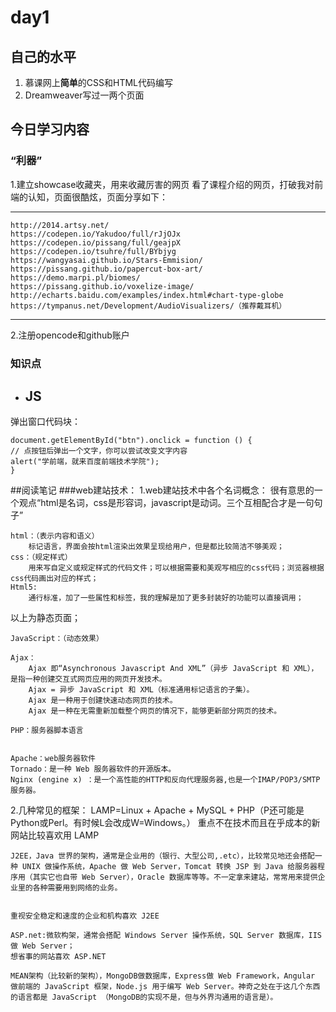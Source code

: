 ﻿# day1
## 自己的水平
1. 慕课网上**简单**的CSS和HTML代码编写
2. Dreamweaver写过一两个页面

## 今日学习内容
### “利器”
1.建立showcase收藏夹，用来收藏厉害的网页
  看了课程介绍的网页，打破我对前端的认知，页面很酷炫，页面分享如下：
***
    http://2014.artsy.net/
    https://codepen.io/Yakudoo/full/rJjOJx
    https://codepen.io/pissang/full/geajpX
    https://codepen.io/tsuhre/full/BYbjyg
    https://wangyasai.github.io/Stars-Emmision/
    https://pissang.github.io/papercut-box-art/
    https://demo.marpi.pl/biomes/
    https://pissang.github.io/voxelize-image/
    http://echarts.baidu.com/examples/index.html#chart-type-globe
    https://tympanus.net/Development/AudioVisualizers/（推荐戴耳机）
***
2.注册opencode和github账户
### 知识点
* ## JS
弹出窗口代码块：

	document.getElementById("btn").onclick = function () {
	// 点按钮后弹出一个文字，你可以尝试改变文字内容
	alert("学前端，就来百度前端技术学院");
	}

##阅读笔记
###web建站技术：
1.web建站技术中各个名词概念：
	很有意思的一个观点“html是名词，css是形容词，javascript是动词。三个互相配合才是一句句子”

	html：（表示内容和语义）
		标记语言，界面会按html渲染出效果呈现给用户，但是都比较简洁不够美观；
	css：（规定样式）
		用来写自定义或规定样式的代码文件；可以根据需要和美观写相应的css代码；浏览器根据css代码画出对应的样式；
	Html5:
		通行标准，加了一些属性和标签，我的理解是加了更多封装好的功能可以直接调用；
    
   以上为静态页面；

	JavaScript：（动态效果）
	
	Ajax：
		Ajax 即“Asynchronous Javascript And XML”（异步 JavaScript 和 XML），是指一种创建交互式网页应用的网页开发技术。
		Ajax = 异步 JavaScript 和 XML（标准通用标记语言的子集）。
		Ajax 是一种用于创建快速动态网页的技术。
		Ajax 是一种在无需重新加载整个网页的情况下，能够更新部分网页的技术。
	
	PHP：服务器脚本语言


	Apache：web服务器软件
	Tornado：是一种 Web 服务器软件的开源版本。
	Nginx (engine x) ：是一个高性能的HTTP和反向代理服务器,也是一个IMAP/POP3/SMTP服务器。	
	
2.几种常见的框架：
	LAMP=Linux + Apache + MySQL + PHP（P还可能是Python或Perl。有时候L会改成W=Windows。）
	重点不在技术而且在乎成本的新网站比较喜欢用 LAMP

	J2EE，Java 世界的架构，通常是企业用的（银行、大型公司,.etc），比较常见地还会搭配一种 UNIX 做操作系统，Apache 做 Web Server，Tomcat 转换 JSP 到 Java 给服务器程序用（其实它也自带 Web Server），Oracle 数据库等等。不一定拿来建站，常常用来提供企业里的各种需要用到网络的业务。


	重视安全稳定和速度的企业和机构喜欢 J2EE

	ASP.net:微软构架，通常会搭配 Windows Server 操作系统，SQL Server 数据库，IIS 做 Web Server；
	想省事的网站喜欢 ASP.NET

	MEAN架构（比较新的架构），MongoDB做数据库，Express做 Web Framework，Angular 做前端的 JavaScript 框架，Node.js 用于编写 Web Server。神奇之处在于这几个东西的语言都是 JavaScript （MongoDB的实现不是，但与外界沟通用的语言是）。

